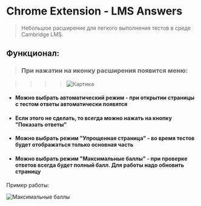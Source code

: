 # Chrome Extension - LMS Answers
> Небольшое расширение для легкого выполнения тестов в среде Cambridge LMS. 
## Функционал:
> ### При нажатии на иконку расширения появится меню:

>>>> ![Картика](https://image.ibb.co/meGnP7/image.png)  

* #### Можно выбрать автоматический режим - при открытии страницы с тестом ответы автоматически появятся
* #### Если этого не сделать, то всегда можно нажать на кнопку "Показать ответы"
* #### Можно выбрать режим "Упрощенная страница" - во время тестов будет отображаться только основная часть
* #### Можно выбрать режим "Максимальные баллы" - при проверке ответов всегда будет полный балл. Для работы надо обновить страницу
Пример работы: 

![Максимальные баллы](https://preview.ibb.co/mxoZ47/image.png)
